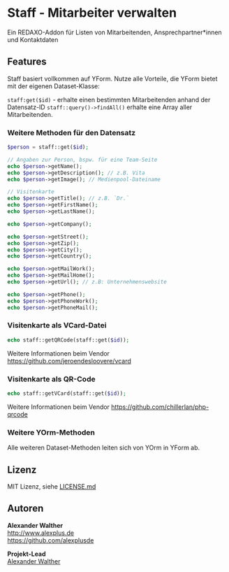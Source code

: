 # Staff - Mitarbeiter verwalten

Ein REDAXO-Addon für Listen von Mitarbeitenden, Ansprechpartner*innen und Kontaktdaten

## Features

Staff basiert vollkommen auf YForm. Nutze alle Vorteile, die YForm bietet mit der eigenen Dataset-Klasse:

`staff:get($id)` - erhalte einen bestimmten Mitarbeitenden anhand der Datensatz-ID
`staff::query()->findAll()` erhalte eine Array aller Mitarbeitenden.

### Weitere Methoden für den Datensatz

```php
$person = staff::get($id);

// Angaben zur Person, bspw. für eine Team-Seite
echo $person->getName();
echo $person->getDescription(); // z.B. Vita
echo $person->getImage(); // Medienpool-Dateiname

// Visitenkarte
echo $person->getTitle(); // z.B. `Dr.`
echo $person->getFirstName();
echo $person->getLastName();

echo $person->getCompany();

echo $person->getStreet();
echo $person->getZip();
echo $person->getCity();
echo $person->getCountry();

echo $person->getMailWork();
echo $person->getMailHome();
echo $person->getUrl(); // z.B: Unternehmenswebsite

echo $person->getPhone();
echo $person->getPhoneWork();
echo $person->getPhoneMail();
```

### Visitenkarte als VCard-Datei

```php
echo staff::getQRCode(staff::get($id));
```

Weitere Informationen beim Vendor https://github.com/jeroendesloovere/vcard

### Visitenkarte als QR-Code 

```php
echo staff::getVCard(staff::get($id));
```

Weitere Informationen beim Vendor https://github.com/chillerlan/php-qrcode

### Weitere YOrm-Methoden

Alle weiteren Dataset-Methoden leiten sich von YOrm in YForm ab.

## Lizenz

MIT Lizenz, siehe [LICENSE.md](https://github.com/alexplusde/staff/blob/master/LICENSE.md)  

## Autoren

**Alexander Walther**  
http://www.alexplus.de  
https://github.com/alexplusde  

**Projekt-Lead**  
[Alexander Walther](https://github.com/alexplusde)
